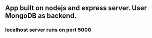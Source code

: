 ## App built on nodejs and express server. User MongoDB as backend.
### localhost server runs on port 5000
